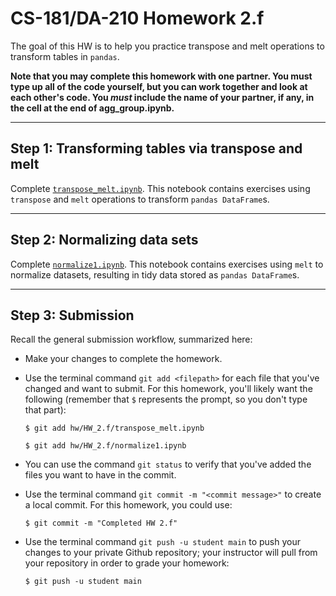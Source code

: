 # CS-181/DA-210 Homework 2.f

The goal of this HW is to help you practice transpose and melt operations to transform tables in `pandas`.

**Note that you may complete this homework with one partner.  You must type up all of the code yourself, but you can work together and look at each other's code.  You _must_ include the name of your partner, if any, in the cell at the end of agg_group.ipynb.**

---

## Step 1: Transforming tables via transpose and melt

Complete [`transpose_melt.ipynb`](transpose_melt.ipynb).  This notebook contains exercises using `transpose` and `melt` operations to transform `pandas DataFrame`s.

---

## Step 2: Normalizing data sets

Complete [`normalize1.ipynb`](normalize1.ipynb).  This notebook contains exercises using `melt` to normalize datasets, resulting in tidy data stored as `pandas DataFrame`s.

---

## Step 3: Submission

Recall the general submission workflow, summarized here:

- Make your changes to complete the homework.

- Use the terminal command `git add <filepath>` for each file that you've changed and want to submit.  For this homework, you'll likely want the following (remember that `$` represents the prompt, so you don't type that part):

    ```
    $ git add hw/HW_2.f/transpose_melt.ipynb

    $ git add hw/HW_2.f/normalize1.ipynb
    ```

- You can use the command `git status` to verify that you've added the files you want to have in the commit.

- Use the terminal command `git commit -m "<commit message>"` to create a local commit.  For this homework, you could use:

    ```
    $ git commit -m "Completed HW 2.f"
    ```

- Use the terminal command `git push -u student main` to push your changes to your private Github repository; your instructor will pull from your repository in order to grade your homework:

    ```
    $ git push -u student main
    ```